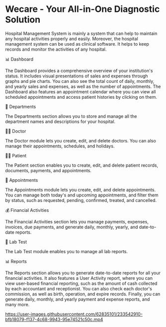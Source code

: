 # Wecare - Your All-in-One Diagnostic Solution

Hospital Management System is mainly a system that can help to maintain any hospital activities properly and easily. Moreover, the hospital management system can be used as clinical software. It helps to keep records and monitor the activities of any hospital.

📊 Dashboard

The Dashboard provides a comprehensive overview of your institution's status. It includes visual presentations of sales and expenses through graphs and pie charts. You can also see the total count of daily, monthly, and yearly sales and expenses, as well as the number of appointments. The Dashboard also features an appointment calendar where you can view all scheduled appointments and access patient histories by clicking on them.

🏥 Departments

The Departments section allows you to store and manage all the department names and descriptions for your hospital.

👨‍⚕️ Doctor

The Doctor module lets you create, edit, and delete doctors. You can also manage their appointments, schedules, and holidays.

👩‍⚕️ Patient

The Patient section enables you to create, edit, and delete patient records, documents, payments, and appointments.

📅 Appointments

The Appointments module lets you create, edit, and delete appointments. You can manage both today's and upcoming appointments, and filter them by status, such as requested, pending, confirmed, treated, and cancelled.

💰 Financial Activities

The Financial Activities section lets you manage payments, expenses, invoices, due payments, and generate daily, monthly, yearly, and date-to-date reports.

🧪 Lab Test

The Lab Test module enables you to manage all lab reports.

📊 Reports

The Reports section allows you to generate date-to-date reports for all your financial activities. It also features a User Activity report, where you can view user-based financial reporting, such as the amount of cash collected by each accountant and receptionist. You can also check each doctor's commission, as well as birth, operation, and expire records. Finally, you can generate daily, monthly, and yearly payment and expense reports, and many more.




https://user-images.githubusercontent.com/62835101/233542910-bfb18079-f137-4c68-9943-95e74521c50c.mp4


